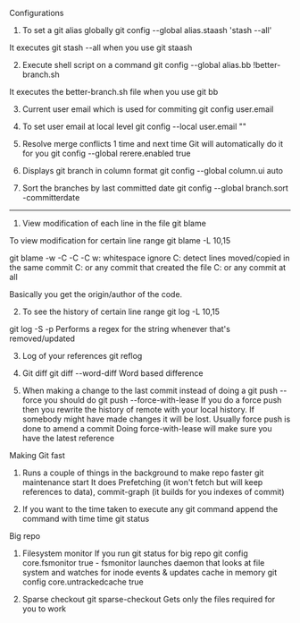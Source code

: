 Configurations
1. To set a git alias globally
git config --global alias.staash 'stash --all'

It executes git stash --all when you use git staash

2. Execute shell script on a command
git config --global alias.bb !better-branch.sh

It executes the better-branch.sh file when you use git bb 

3. Current user email which is used for commiting
git config user.email

4. To set user email at local level
git config --local user.email "<email>"

5. Resolve merge conflicts 1 time and next time Git will automatically do it for you
git config --global rerere.enabled true

6. Displays git branch in column format
git config --global column.ui auto

7. Sort the branches by last committed date
git config --global branch.sort -committerdate
-----------------------------------

1. View modification of each line in the file
git blame <filename>

To view modification for certain line range
git blame -L 10,15 <filename>

git blame -w -C -C -C
w: whitespace ignore
C: detect lines moved/copied in the same commit
C: or any commit that created the file
C: or any commit at all

Basically you get the origin/author of the code.

2. To see the history of certain line range
git log -L 10,15 <filename>

git log -S<string> -p
Performs a regex for the string whenever that's removed/updated

3. Log of your references
git reflog

4. Git diff
git diff --word-diff
Word based difference

5. When making a change to the last commit instead of doing a git push --force you should do
git push --force-with-lease
If you do a force push then you rewrite the history of remote with your local history. If somebody might have made changes it will be lost.
Usually force push is done to amend a commit
Doing force-with-lease will make sure you have the latest reference 

Making Git fast
1. Runs a couple of things in the background to make repo faster
git maintenance start
It does Prefetching (it won't fetch but will keep references to data), commit-graph (it builds for you indexes of commit)

2. If you want to the time taken to execute any git command append the command with time
time git status


Big repo
1. Filesystem monitor
If you run git status for big repo
    git config core.fsmonitor true - fsmonitor launches daemon that looks at file system and watches for inode events & updates cache in memory
    git config core.untrackedcache true

2. Sparse checkout
git sparse-checkout
Gets only the files required for you to work


